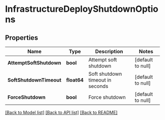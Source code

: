 # InfrastructureDeployShutdownOptions

## Properties
Name | Type | Description | Notes
------------ | ------------- | ------------- | -------------
**AttemptSoftShutdown** | **bool** | Attempt soft shutdown | [default to null]
**SoftShutdownTimeout** | **float64** | Soft shutdown timeout in seconds | [default to null]
**ForceShutdown** | **bool** | Force shutdown | [default to null]

[[Back to Model list]](../README.md#documentation-for-models) [[Back to API list]](../README.md#documentation-for-api-endpoints) [[Back to README]](../README.md)


